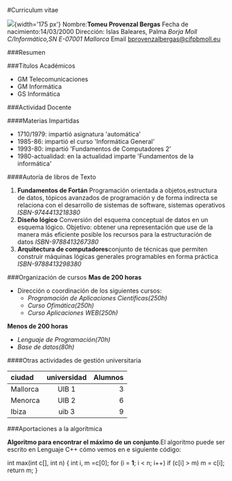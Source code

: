 #Curriculum vitae

![](https://barnasants.com/wp-content/uploads/2022/12/tomeu-penya-2022-scaled.jpg){width='175 px'}
Nombre:**Tomeu Provenzal Bergas**
Fecha de nacimiento:14/03/2000
Dirección: Islas Baleares, Palma
_Borja Moll_
_C/Informático,SN_
_E-07001 Mallorca_
Email bprovenzalbergas@cifpbmoll.eu


###Resumen

###Títulos Académicos


* GM Telecomunicaciones
* GM Informática
* GS Informática


###Actividad Docente

####Materias Impartidas

* 1710/1979: impartió asignatura 'automática'
* 1985-86: impartió el curso 'Informática General'
* 1993-80: impartió 'Fundamentos de Computadores 2'
* 1980-actualidad: en la actualidad imparte 'Fundamentos de la informática'


####Autoría de libros de Texto

1. **Fundamentos de Fortán** Programación orientada a objetos,estructura de datos, tópicos avanzados de programación y de forma indirecta se relaciona con el desarrollo de sistemas de software, sistemas operativos  
_ISBN-9744413218380_
2. **Diseño lógico** Conversión del esquema conceptual de datos en un esquema lógico. Objetivo: obtener una representación que use de la manera más eficiente posible los recursos para la estructuración de datos 
_ISBN-9788413267380_
3. **Arquitectura de computadores**conjunto de técnicas que permiten construir máquinas lógicas generales programables en forma práctica
_ISBN-9788413298380_


###Organización de cursos
**Mas de 200 horas**

*  Dirección o coordinación de los siguientes cursos:
    * _Programación de Aplicaciones Científicas(250h)_
    * _Curso Ofimática(250h)_
    * _Curso Aplicaciones WEB(250h)_


**Menos de 200 horas**
* _Lenguaje de Programación(70h)_
* _Base de datos(80h)_


####Otras actividades de gestión universitaria

ciudad | universidad| Alumnos
|:------------- |:---------------:| -------------:|
| Mallorca   | UIB 1       | 3       |
| Menorca    | UIB 2       |  6        |
| Ibiza      | uib 3       |  9        |


###Aportaciones a la algorítmica

**Algoritmo para encontrar el máximo de un conjunto**.El algoritmo puede ser escrito en Lenguaje C++ cómo vemos en e siguiente código:


int max(int c[], int n)
{
int i, m =c[0];
for (i = **1**; i < n; i++)
if (c[i] > m) m = c[i];
return m;
}